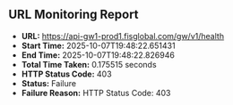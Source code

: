 ## URL Monitoring Report

- **URL:** https://api-gw1-prod1.fisglobal.com/gw/v1/health
- **Start Time:** 2025-10-07T19:48:22.651431
- **End Time:** 2025-10-07T19:48:22.826946
- **Total Time Taken:** 0.175515 seconds
- **HTTP Status Code:** 403
- **Status:** Failure
- **Failure Reason:** HTTP Status Code: 403
